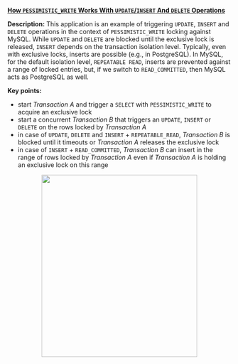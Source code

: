 **[How `PESSIMISTIC_WRITE` Works With `UPDATE`/`INSERT` And `DELETE` Operations](https://github.com/AnghelLeonard/Hibernate-SpringBoot/tree/master/HibernateSpringBootPessimisticLocksDelInsUpd)**
 
**Description:** This application is an example of triggering `UPDATE`, `INSERT` and `DELETE` operations in the context of `PESSIMISTIC_WRITE` locking against MySQL. While `UPDATE` and `DELETE` are blocked until the exclusive lock is released, `INSERT` depends on the transaction isolation level. Typically, even with exclusive locks, inserts are possible (e.g., in PostgreSQL). In MySQL, for the default isolation level, `REPEATABLE READ`, inserts are prevented against a range of locked entries, but, if we switch to `READ_COMMITTED`, then MySQL acts as PostgreSQL as well.

**Key points:**
- start *Transaction A* and trigger a `SELECT` with `PESSIMISTIC_WRITE` to acquire an exclusive lock
- start a concurrent *Transaction B* that triggers an `UPDATE`, `INSERT` or `DELETE` on the rows locked by *Transaction A*
- in case of `UPDATE`, `DELETE` and `INSERT` + `REPEATABLE_READ`, *Transaction B* is blocked until it timeouts or *Transaction A* releases the exclusive lock
- in case of `INSERT` + `READ_COMMITTED`, *Transaction B* can insert in the range of rows locked by *Transaction A* even if *Transaction A* is holding an exclusive lock on this range     
     
<a href="https://leanpub.com/java-persistence-performance-illustrated-guide"><p align="center"><img src="https://github.com/AnghelLeonard/Hibernate-SpringBoot/blob/master/Java%20Persistence%20Performance%20Illustrated%20Guide.jpg" height="410" width="350"/></p></a>
